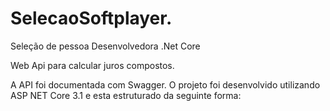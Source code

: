 # SelecaoSoftplayer.
Seleção de pessoa Desenvolvedora .Net Core

Web Api para calcular juros compostos.

A API foi documentada com Swagger.
O projeto foi desenvolvido utilizando ASP NET Core 3.1 e esta estruturado da seguinte forma:
